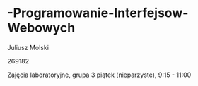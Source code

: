 # -Programowanie-Interfejsow-Webowych

Juliusz Molski 

269182

Zajęcia laboratoryjne, grupa 3
piątek (nieparzyste), 9:15 - 11:00
